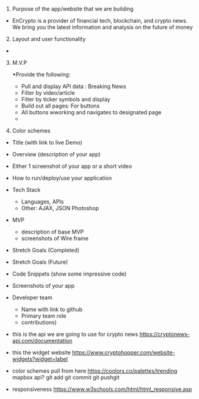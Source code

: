 1. Purpose of the app/website that we are building
- EnCrypto is a provider of financial tech, blockchain, and crypto news. We bring you the latest information and analysis on the future of money


2. Layout and user functionality 
- 

3. M.V.P

    *Provide the following:
    - Pull and display API data : Breaking News 
    - Filter by video/article 
    - Filter by ticker symbols and display 
    - Build out all pages: For buttons 
    - All buttons wworking and navigates to designated page
    - 
    



4. Color schemes 

* Title (with link to live Demo)

* Overview (description of your app)

* Either 1 screenshot of your app or a short video

* How to run/deploy/use your application

* Tech Stack
    * Languages, APIs
    * Other: AJAX, JSON Photoshop

* MVP
    * description of base MVP
    * screenshots of Wire frame

* Stretch Goals (Completed)

* Stretch Goals (Future)

* Code Snippets (show some impressive code)


* Screenshots of your app

* Developer team
    * Name with link to github
    * Primary team role
    * contributions)

- this is the api we are going to use for crypto news
    https://cryptonews-api.com/documentation
 - this the widget website
    https://www.cryptohopper.com/website-widgets?widget=label

- color schemes pull from here 
    https://coolors.co/palettes/trending
    mapbox api?
    git add 
    git commit 
    git pushgit 

- responsiveness 
    https://www.w3schools.com/html/html_responsive.asp